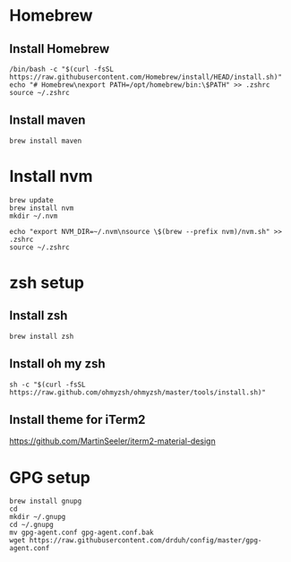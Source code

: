 # Homebrew

## Install Homebrew

```
/bin/bash -c "$(curl -fsSL https://raw.githubusercontent.com/Homebrew/install/HEAD/install.sh)"
echo "# Homebrew\nexport PATH=/opt/homebrew/bin:\$PATH" >> .zshrc
source ~/.zshrc
```

## Install maven

```
brew install maven
```

# Install nvm

```
brew update
brew install nvm
mkdir ~/.nvm

echo "export NVM_DIR=~/.nvm\nsource \$(brew --prefix nvm)/nvm.sh" >> .zshrc
source ~/.zshrc
```

# zsh setup

## Install zsh

```
brew install zsh
```

## Install oh my zsh

```
sh -c "$(curl -fsSL https://raw.github.com/ohmyzsh/ohmyzsh/master/tools/install.sh)"
```

## Install theme for iTerm2

https://github.com/MartinSeeler/iterm2-material-design

# GPG setup

```
brew install gnupg
cd
mkdir ~/.gnupg
cd ~/.gnupg
mv gpg-agent.conf gpg-agent.conf.bak
wget https://raw.githubusercontent.com/drduh/config/master/gpg-agent.conf
```
